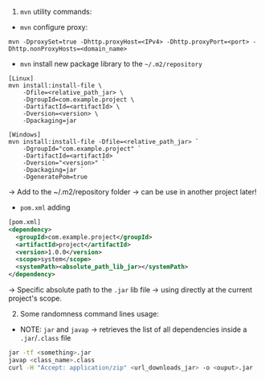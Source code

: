 1. `mvn` utility commands:

- `mvn` configure proxy:

```mvn
mvn -DproxySet=true -Dhttp.proxyHost=<IPv4> -Dhttp.proxyPort=<port> -Dhttp.nonProxyHosts=<domain_name>
```

- `mvn` install new package library to the `~/.m2/repository`

```mvn
[Linux]
mvn install:install-file \
	-Dfile=<relative_path_jar> \
	-DgroupId=com.example.project \
	-DartifactId=<artifactId> \
	-Dversion=<version> \
	-Dpackaging=jar
```

```mvn
[Windows]
mvn install:install-file -Dfile=<relative_path_jar> `
	-DgroupId="com.example.project" `
	-DartifactId=<artifactId> `
	-Dversion="<version>" `
	-Dpackaging=jar `
	-DgeneratePom=true
```

-> Add to the ~/.m2/repository folder -> can be use in another project later!

- `pom.xml` adding

```xml
[pom.xml]
<dependency>
  <groupId>com.example.project</groupId>
  <artifactId>project</artifactId>
  <version>1.0.0</version>
  <scope>system</scope>
  <systemPath><absolute_path_lib_jar></systemPath>
</dependency>
```

-> Specific absolute path to the `.jar` lib file -> using directly at the current project's scope.

2. Some randomness command lines usage:

- NOTE: `jar` and `javap` -> retrieves the list of all dependencies inside a `.jar`/`.class` file

```bash
jar -tf <something>.jar
javap <class_name>.class
curl -H "Accept: application/zip" <url_downloads_jar> -o <ouput>.jar
```